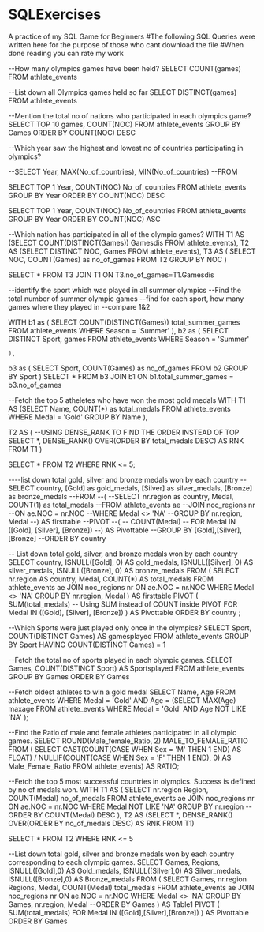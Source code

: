 # SQLExercises
A practice of my SQL Game for Beginners
#The following SQL Queries were written here for the purpose of those who cant download the file
#When done reading you can rate my work











--How many olympics games have been held?
SELECT COUNT(games)
FROM athlete_events

--List down all Olympics games held so far
SELECT DISTINCT(games)
FROM athlete_events

--Mention the total no of nations who participated in each olympics game?
SELECT TOP 10 games, COUNT(NOC)
FROM athlete_events
GROUP BY Games
ORDER BY COUNT(NOC) DESC

--Which year saw the highest and lowest no of countries participating in olympics?

--SELECT Year, MAX(No_of_countries), MIN(No_of_countries)
--FROM

SELECT TOP 1 Year, COUNT(NOC) No_of_countries
FROM athlete_events
GROUP BY Year
ORDER BY COUNT(NOC) DESC

SELECT TOP 1 Year, COUNT(NOC) No_of_countries
FROM athlete_events
GROUP BY Year
ORDER BY COUNT(NOC) ASC

--Which nation has participated in all of the olympic games?
WITH 
T1 AS
		(SELECT COUNT(DISTINCT(Games)) Gamesdis
		 FROM athlete_events),
T2 AS
		(SELECT DISTINCT NOC, Games
		 FROM athlete_events),
T3 AS
		(
		SELECT NOC, COUNT(Games) as no_of_games
		FROM T2
		GROUP BY NOC
		)

SELECT * 
FROM T3
JOIN T1
ON T3.no_of_games=T1.Gamesdis


--identify the sport which was played in all summer olympics
--Find the total number of summer olympic games
--find for each sport, how many games where they played in
--compare 1&2

WITH b1 as
	(
	SELECT COUNT(DISTINCT(Games)) total_summer_games
	FROM athlete_events
	WHERE Season = 'Summer'
	),
	b2 as
	(
	SELECT DISTINCT Sport, games
	FROM athlete_events
	WHERE Season = 'Summer' 
	
	
	),
b3 as
	(
	SELECT Sport, COUNT(Games) as no_of_games
	FROM b2
	GROUP BY Sport
	)
SELECT *
FROM b3
JOIN b1
ON b1.total_summer_games = b3.no_of_games

--Fetch the top 5 atheletes who have won the most gold medals
WITH T1 AS
	(SELECT Name, COUNT(*) as total_medals
	FROM athlete_events
	WHERE Medal = 'Gold'
	GROUP BY Name
	),

T2 AS
	(
	--USING DENSE_RANK TO FIND THE ORDER INSTEAD OF TOP
	SELECT *, DENSE_RANK() OVER(ORDER BY total_medals DESC) AS RNK
	FROM T1
	)

SELECT * FROM T2
WHERE RNK <= 5;


----list down total gold, silver and bronze medals won by each country
--SELECT country, [Gold] as gold_medals, [Silver] as silver_medals, [Bronze] as bronze_medals
--FROM
--(
--SELECT nr.region as country, Medal, COUNT(1) as total_medals
--FROM athlete_events ae
--JOIN noc_regions nr
--ON ae.NOC = nr.NOC
--WHERE Medal <> 'NA'
--GROUP BY nr.region, Medal
--) AS firsttable
--PIVOT
--(
--	COUNT(Medal)
--	FOR Medal IN ([Gold], [Silver], [Bronze])
--) AS Pivottable
--GROUP BY [Gold],[Silver],[Bronze]
--ORDER BY country

-- List down total gold, silver, and bronze medals won by each country
SELECT country, 
       ISNULL([Gold], 0) AS gold_medals, 
       ISNULL([Silver], 0) AS silver_medals, 
       ISNULL([Bronze], 0) AS bronze_medals
FROM
(
    SELECT nr.region AS country, Medal, COUNT(*) AS total_medals
    FROM athlete_events ae
    JOIN noc_regions nr ON ae.NOC = nr.NOC
    WHERE Medal <> 'NA'
    GROUP BY nr.region, Medal
) AS firsttable
PIVOT
(
    SUM(total_medals) -- Using SUM instead of COUNT inside PIVOT
    FOR Medal IN ([Gold], [Silver], [Bronze])
) AS Pivottable
ORDER BY country
;

--Which Sports were just played only once in the olympics?
SELECT Sport, COUNT(DISTINCT Games) AS gamesplayed
FROM athlete_events
GROUP BY Sport
HAVING COUNT(DISTINCT Games) = 1

--Fetch the total no of sports played in each olympic games.
SELECT Games, COUNT(DISTINCT Sport) AS Sportsplayed
FROM athlete_events
GROUP BY Games
ORDER BY Games

--Fetch oldest athletes to win a gold medal
SELECT Name, Age
FROM athlete_events
WHERE Medal = 'Gold'
	  AND Age = 
(SELECT MAX(Age) maxage 
 FROM athlete_events 
 WHERE Medal = 'Gold' AND Age NOT LIKE 'NA'
);

--Find the Ratio of male and female athletes participated in all olympic games.
SELECT ROUND(Male_female_Ratio, 2) MALE_TO_FEMALE_RATIO
FROM
(
SELECT 
    CAST(COUNT(CASE WHEN Sex = 'M' THEN 1 END) AS FLOAT) /
    NULLIF(COUNT(CASE WHEN Sex = 'F' THEN 1 END), 0) AS Male_Female_Ratio
FROM athlete_events) AS RATIO;

--Fetch the top 5 most successful countries in olympics. Success is defined by no of medals won.
WITH T1 AS
(
SELECT nr.region Region, COUNT(Medal) no_of_medals
FROM athlete_events ae
JOIN noc_regions nr
ON ae.NOC = nr.NOC
WHERE Medal NOT LIKE 'NA'
GROUP BY nr.region
--ORDER BY COUNT(Medal) DESC
),
T2 AS
(SELECT *, DENSE_RANK() OVER(ORDER BY no_of_medals DESC) AS RNK
FROM T1)

SELECT *
FROM T2
WHERE RNK <= 5

--List down total gold, silver and bronze medals won by each country corresponding to each olympic games.
SELECT Games, Regions,
	   ISNULL([Gold],0) AS Gold_medals,
	   ISNULL([Silver],0) AS Silver_medals,
	   ISNULL([Bronze],0) AS Bronze_medals
FROM
(
	SELECT Games, nr.region Regions, Medal, COUNT(Medal) total_medals
	FROM athlete_events ae
	JOIN noc_regions nr
	ON ae.NOC = nr.NOC
	WHERE Medal <> 'NA'
	GROUP BY Games, nr.region, Medal
	--ORDER BY Games
) AS Table1
PIVOT
(
	SUM(total_medals)
	FOR Medal IN ([Gold],[Silver],[Bronze])
) AS Pivottable
ORDER BY Games
